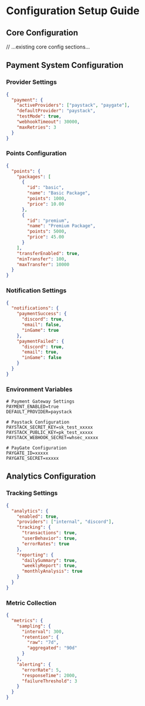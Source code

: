# Configuration Setup Guide

## Core Configuration
// ...existing core config sections...

## Payment System Configuration

### Provider Settings
```json
{
  "payment": {
    "activeProviders": ["paystack", "paygate"],
    "defaultProvider": "paystack",
    "testMode": true,
    "webhookTimeout": 30000,
    "maxRetries": 3
  }
}
```

### Points Configuration
```json
{
  "points": {
    "packages": [
      {
        "id": "basic",
        "name": "Basic Package",
        "points": 1000,
        "price": 10.00
      },
      {
        "id": "premium",
        "name": "Premium Package",
        "points": 5000,
        "price": 45.00
      }
    ],
    "transferEnabled": true,
    "minTransfer": 100,
    "maxTransfer": 10000
  }
}
```

### Notification Settings
```json
{
  "notifications": {
    "paymentSuccess": {
      "discord": true,
      "email": false,
      "inGame": true
    },
    "paymentFailed": {
      "discord": true,
      "email": true,
      "inGame": false
    }
  }
}
```

### Environment Variables
```env
# Payment Gateway Settings
PAYMENT_ENABLED=true
DEFAULT_PROVIDER=paystack

# Paystack Configuration
PAYSTACK_SECRET_KEY=sk_test_xxxxx
PAYSTACK_PUBLIC_KEY=pk_test_xxxxx
PAYSTACK_WEBHOOK_SECRET=whsec_xxxxx

# PayGate Configuration
PAYGATE_ID=xxxxx
PAYGATE_SECRET=xxxxx
```

## Analytics Configuration

### Tracking Settings
```json
{
  "analytics": {
    "enabled": true,
    "providers": ["internal", "discord"],
    "tracking": {
      "transactions": true,
      "userBehavior": true,
      "errorRates": true
    },
    "reporting": {
      "dailySummary": true,
      "weeklyReport": true,
      "monthlyAnalysis": true
    }
  }
}
```

### Metric Collection
```json
{
  "metrics": {
    "sampling": {
      "interval": 300,
      "retention": {
        "raw": "7d",
        "aggregated": "90d"
      }
    },
    "alerting": {
      "errorRate": 5,
      "responseTime": 2000,
      "failureThreshold": 3
    }
  }
}
```
